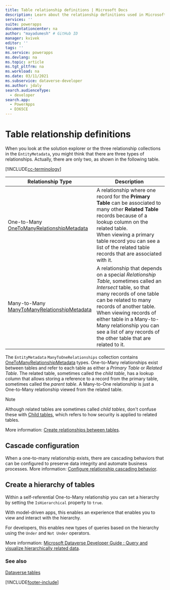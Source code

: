 ```yaml
---
title: Table relationship definitions | Microsoft Docs
description: Learn about the relationship definitions used in Microsoft Dataverse.
services: ''
suite: powerapps
documentationcenter: na
author: "mayadumesh" # GitHub ID
manager: kvivek
editor: ''
tags: ''
ms.service: powerapps
ms.devlang: na
ms.topic: article
ms.tgt_pltfrm: na
ms.workload: na
ms.date: 03/11/2021
ms.subservice: dataverse-developer
ms.author: jdaly
search.audienceType: 
  - developer
search.app: 
  - PowerApps
  - D365CE
---
```


# Table relationship definitions

When you look at the solution explorer or the three relationship collections in the `EntityMetadata`, you might think that there are three types of relationships. Actually, there are only two, as shown in the following table.

[!INCLUDE[cc-terminology](includes/cc-terminology.md)]

|Relationship Type|Description|
|--|--|
|One-to-Many<br />[OneToManyRelationshipMetadata](/dotnet/api/microsoft.xrm.sdk.metadata.onetomanyrelationshipmetadata)|A relationship where one record for the **Primary Table** can be associated to many other **Related Table** records because of a lookup column on the related table.<br />When viewing a primary table record you can see a list of the related table records that are associated with it.|
|Many-to-Many<br />[ManyToManyRelationshipMetadata](/dotnet/api/microsoft.xrm.sdk.metadata.manytomanyrelationshipmetadata)|A relationship that depends on a special *Relationship Table*, sometimes called an *Intersect* table, so that many records of one table can be related to many records of another table.<br />When viewing records of either table in a Many-to-Many relationship you can see a list of any records of the other table that are related to it.|

The `EntityMetadata` `ManyToOneRelationships` collection contains [OneToManyRelationshipMetadata](/dotnet/api/microsoft.xrm.sdk.metadata.onetomanyrelationshipmetadata) types. One-to-Many relationships exist between tables and refer to each table as either a *Primary Table* or *Related Table*. The related table, sometimes called the *child table*, has a lookup column that allows storing a reference to a record from the primary table, sometimes called the *parent table*. A Many-to-One relationship is just a One-to-Many relationship viewed from the related table.

> [!NOTE]
> Although related tables are sometimes called *child tables*, don't confuse these with [Child tables](entity-metadata.md#child-tables), which refers to how security is applied to related tables.

More information: [Create relationships between tables](../../maker/data-platform/data-platform-entity-lookup.md).

## Cascade configuration

When a one-to-many relationship exists, there are cascading behaviors that can be configured to preserve data integrity and automate business processes. More information: [Configure relationship cascading behavior](configure-entity-relationship-cascading-behavior.md).

## Create a hierarchy of tables

Within a self-referential One-to-Many relationship you can set a hierarchy by setting the `IsHierarchical` property to `true`.

With model-driven apps, this enables an experience that enables you to view and interact with the hierarchy. 

For developers, this enables new types of queries based on the hierarchy using the `Under` and `Not Under` operators.

More information: [Microsoft Dataverse Developer Guide : Query and visualize hierarchically related data](/dynamics365/customer-engagement/customize/query-visualize-hierarchical-data).

### See also

[Dataverse tables](entities.md)


[!INCLUDE[footer-include](../../includes/footer-banner.md)]